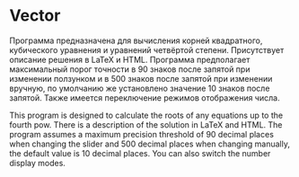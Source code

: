 # Vector
Программа предназначена для вычисления корней квадратного, кубического уравнения и уравнений четвёртой степени. 
Присутствует описание решения в LaTeX и HTML. 
Программа предполагает максимальный порог точности в 90 знаков после запятой при изменении ползунком 
и в 500 знаков после запятой при изменении вручную, по умолчанию же установлено значение 10 знаков после запятой. 
Также имеется переключение режимов отображения числа.

This program is designed to calculate the roots of any equations up to the fourth pow.
There is a description of the solution in LaTeX and HTML. 
The program assumes a maximum precision threshold of 90 decimal places when changing the slider 
and 500 decimal places when changing manually, the default value is 10 decimal places. 
You can also switch the number display modes.
